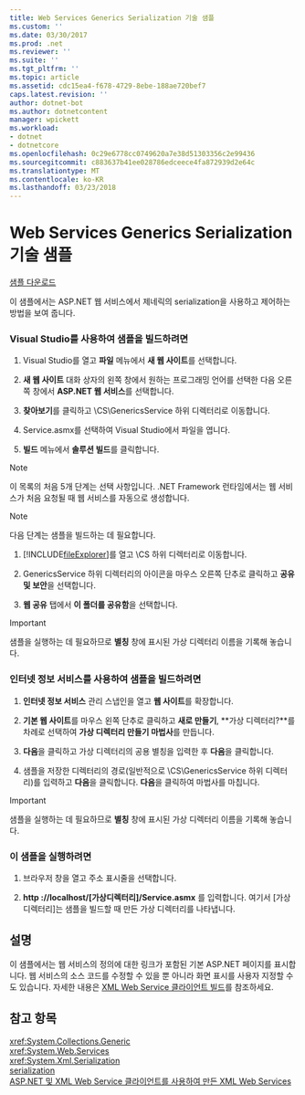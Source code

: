 ```yaml
---
title: Web Services Generics Serialization 기술 샘플
ms.custom: ''
ms.date: 03/30/2017
ms.prod: .net
ms.reviewer: ''
ms.suite: ''
ms.tgt_pltfrm: ''
ms.topic: article
ms.assetid: cdc15ea4-f678-4729-8ebe-188ae720bef7
caps.latest.revision: ''
author: dotnet-bot
ms.author: dotnetcontent
manager: wpickett
ms.workload:
- dotnet
- dotnetcore
ms.openlocfilehash: 0c29e6778cc0749620a7e38d51303356c2e99436
ms.sourcegitcommit: c883637b41ee028786edceece4fa872939d2e64c
ms.translationtype: MT
ms.contentlocale: ko-KR
ms.lasthandoff: 03/23/2018
---
```

# <a name="web-services-generics-serialization-technology-sample"></a>Web Services Generics Serialization 기술 샘플
[샘플 다운로드](http://download.microsoft.com/download/4/7/B/47B2164C-E780-4B10-8DE4-2CB5B886E0A6/Technologies/Serialization/Xml%20Serialization/GenericsSerialization.zip.exe)  
  
 이 샘플에서는 ASP.NET 웹 서비스에서 제네릭의 serialization을 사용하고 제어하는 방법을 보여 줍니다.  
  
### <a name="to-build-the-sample-using-visual-studio"></a>Visual Studio를 사용하여 샘플을 빌드하려면  
  
1.  Visual Studio를 열고 **파일** 메뉴에서 **새 웹 사이트**를 선택합니다.  
  
2.  **새 웹 사이트** 대화 상자의 왼쪽 창에서 원하는 프로그래밍 언어를 선택한 다음 오른쪽 창에서 **ASP.NET 웹 서비스**를 선택합니다.  
  
3.  **찾아보기**를 클릭하고 \CS\GenericsService 하위 디렉터리로 이동합니다.  
  
4.  Service.asmx를 선택하여 Visual Studio에서 파일을 엽니다.  
  
5.  **빌드** 메뉴에서 **솔루션 빌드**를 클릭합니다.  
  
> [!NOTE]
>  이 목록의 처음 5개 단계는 선택 사항입니다. .NET Framework 런타임에서는 웹 서비스가 처음 요청될 때 웹 서비스를 자동으로 생성합니다.  
  
> [!NOTE]
>  다음 단계는 샘플을 빌드하는 데 필요합니다.  
  
1.  [!INCLUDE[fileExplorer](../../../includes/fileexplorer-md.md)]를 열고 \CS 하위 디렉터리로 이동합니다.  
  
2.  GenericsService 하위 디렉터리의 아이콘을 마우스 오른쪽 단추로 클릭하고 **공유 및 보안**을 선택합니다.  
  
3.  **웹 공유** 탭에서 **이 폴더를 공유함**을 선택합니다.  
  
> [!IMPORTANT]
>  샘플을 실행하는 데 필요하므로 **별칭** 창에 표시된 가상 디렉터리 이름을 기록해 놓습니다.  
  
### <a name="to-build-the-sample-using-internet-information-services"></a>인터넷 정보 서비스를 사용하여 샘플을 빌드하려면  
  
1.  **인터넷 정보 서비스** 관리 스냅인을 열고 **웹 사이트**를 확장합니다.  
  
2.  **기본 웹 사이트**를 마우스 왼쪽 단추로 클릭하고 **새로 만들기**, **가상 디렉터리?**를 차례로 선택하여 **가상 디렉터리 만들기 마법사**를 만듭니다.  
  
3.  **다음**을 클릭하고 가상 디렉터리의 공용 별칭을 입력한 후 **다음**을 클릭합니다.  
  
4.  샘플을 저장한 디렉터리의 경로(일반적으로 \CS\GenericsService 하위 디렉터리)를 입력하고 **다음**을 클릭합니다. **다음**을 클릭하여 마법사를 마칩니다.  
  
> [!IMPORTANT]
>  샘플을 실행하는 데 필요하므로 **별칭** 창에 표시된 가상 디렉터리 이름을 기록해 놓습니다.  
  
### <a name="to-run-the-sample"></a>이 샘플을 실행하려면  
  
1.  브라우저 창을 열고 주소 표시줄을 선택합니다.  
  
2.  **http ://localhost/[가상디렉터리]/Service.asmx** 를 입력합니다. 여기서 [가상 디렉터리]는 샘플을 빌드할 때 만든 가상 디렉터리를 나타냅니다.  
  
## <a name="remarks"></a>설명  
 이 샘플에서는 웹 서비스의 정의에 대한 링크가 포함된 기본 ASP.NET 페이지를 표시합니다. 웹 서비스의 소스 코드를 수정할 수 있을 뿐 아니라 화면 표시를 사용자 지정할 수도 있습니다. 자세한 내용은 [XML Web Service 클라이언트 빌드](http://msdn.microsoft.com/library/c606f3cb-4111-45b4-ae42-9300420fa16c)를 참조하세요.  
  
## <a name="see-also"></a>참고 항목  
 <xref:System.Collections.Generic>  
 <xref:System.Web.Services>  
 <xref:System.Xml.Serialization>  
 [serialization](../../../docs/standard/serialization/index.md)  
 [ASP.NET 및 XML Web Service 클라이언트를 사용하여 만든 XML Web Services](http://msdn.microsoft.com/library/1e64af78-d705-4384-b08d-591a45f4379c)
